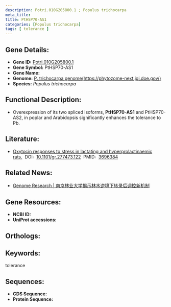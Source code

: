 ```yaml
---
description: Potri.010G205800.1 ; Populus trichocarpa
meta_title:
title: PtHSP70-AS1
categories: [Populus trichocarpa]
tags: [ tolerance ]
---
```


## Gene Details:
- **Gene ID:**	[Potri.010G205800.1]()
- **Gene Symbol:** PtHSP70-AS1
- **Gene Name:** 
- **Genome:** [P. trichocarpa genome(https://phytozome-next.jgi.doe.gov/)]()
- **Species:** *Populus trichocarpa*

## Functional Description:
   - Overexpression of its two spliced isoforms, **PtHSP70-AS1** and PtHSP70-AS2, in poplar and Arabidopsis significantly enhances the tolerance to Pb.

## Literature:
   - [Oxytocin responses to stress in lactating and hyperprolactinaemic rats.]( https://genome.cshlp.org/content/33/3/371.long)&nbsp;&nbsp;DOI:&nbsp;&nbsp;[10.1101/gr.277473.122](https://genome.cshlp.org/content/33/3/371.long)&nbsp;&nbsp;PMID:&nbsp;&nbsp;[3696384](https://pubmed.ncbi.nlm.nih.gov/3696384/)

## Related News:
   - [Genome Research | 南京林业大学揭示林木逆境下转录后调控新机制](https://mp.weixin.qq.com/s/ZgSaXE-zu5aMwmKb-The1A)

## Gene Resources:
- **NCBI ID:** [](https://www.ncbi.nlm.nih.gov/gene/?term=)
- **UniProt accessions:** [](https://www.uniprot.org/uniprotkb//entry)

## Orthologs:


## Keywords:
tolerance

## Sequences:
- **CDS Sequence:**
- **Protein Sequence:**
